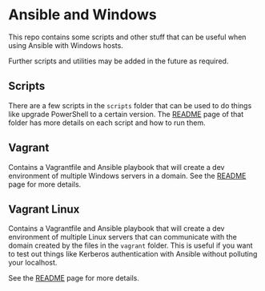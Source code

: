 # Ansible and Windows

This repo contains some scripts and other stuff that can be useful when using
Ansible with Windows hosts.

Further scripts and utilities may be added in the future as required.

## Scripts

There are a few scripts in the `scripts` folder that can be used to do things
like upgrade PowerShell to a certain version. The [README](scripts/README.md) page of that folder
has more details on each script and how to run them.

## Vagrant

Contains a Vagrantfile and Ansible playbook that will create a dev environment
of multiple Windows servers in a domain. See the [README](vagrant/README.md) page for more details.

## Vagrant Linux

Contains a Vagrantfile and Ansible playbook that will create a dev environment
of multiple Linux servers that can communicate with the domain created by the
files in the `vagrant` folder. This is useful if you want to test out things
like Kerberos authentication with Ansible without polluting your localhost.

See the [README](vagrant-linux/README.md) page for more details.
